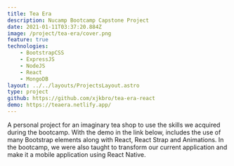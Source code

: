 ```yaml
---
title: Tea Era
description: Nucamp Bootcamp Capstone Project
date: 2021-01-11T03:37:20.884Z
image: /project/tea-era/cover.png
feature: true
technologies:
    - BootstrapCSS
    - ExpressJS
    - NodeJS
    - React
    - MongoDB
layout: ../../layouts/ProjectsLayout.astro
type: project
github: https://github.com/xjkbro/tea-era-react
demo: https://teaera.netlify.app/
---
```


A personal project for an imaginary tea shop to use the skills we acquired during the bootcamp. With the demo in the link below, includes the use of many Bootstrap elements along with React, React Strap and Animations. In the bootcamp, we were also taught to transform our current application and make it a mobile application using React Native.
